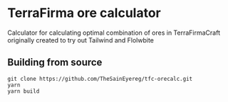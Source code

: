 # TerraFirma ore calculator

Calculator for calculating optimal combination of ores in TerraFirmaCraft originally created to try out Tailwind and Flolwbite

## Building from source
```
git clone https://github.com/TheSainEyereg/tfc-orecalc.git
yarn
yarn build
```